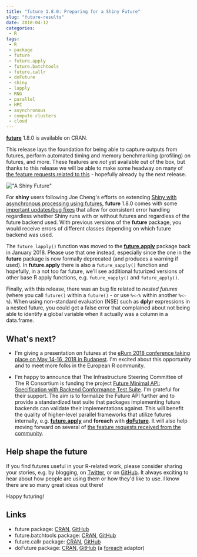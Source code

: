 ```yaml
---
title: "future 1.8.0: Preparing for a Shiny Future"
slug: "future-results"
date: 2018-04-12
categories:
 - R
tags:
 - R
 - package
 - future
 - future.apply
 - future.batchtools
 - future.callr
 - doFuture
 - shiny
 - lapply
 - RNG
 - parallel
 - HPC
 - asynchronous
 - compute clusters
 - cloud
---
```



**[future]** 1.8.0 is available on CRAN.

This release lays the foundation for being able to capture outputs from futures, perform automated timing and memory benchmarking (profiling) on futures, and more.  These features are _not_ yet available out of the box, but thanks to this release we will be able to make some headway on many of [the feature requests related to this](https://github.com/HenrikBengtsson/future/issues/172) - hopefully already by the next release.

!["A Shiny Future"](https://jottr-draft.netlify.com/post/retro-shiny-future-small.png)

For **shiny** users following Joe Cheng's efforts on extending [Shiny with asynchronous processing using futures](https://rstudio.github.io/promises/articles/shiny.html), **future** 1.8.0 comes with some [important updates/bug fixes](https://github.com/HenrikBengtsson/future/issues/200) that allow for consistent error handling regardless whether Shiny runs with or without futures and regardless of the future backend used.  With previous versions of the **future** package, you would receive errors of different classes depending on which future backend was used.

The `future_lapply()` function was moved to the **[future.apply]** package back in January 2018.  Please use that one instead, especially since the one in the **future** package is now formally deprecated (and produces a warning if used).  In **future.apply** there is also a `future_sapply()` function and hopefully, in a not too far future, we'll see additional futurized versions of other base R apply functions, e.g. `future_vapply()` and `future_apply()`.

Finally, with this release, there was an bug fix related to _nested futures_ (where you call `future()` within a `future()` - or use `%<-%` within another `%<-%`).  When using non-standard evaluation (NSE) such as **dplyr** expressions in a nested future, you could get a false error that complained about not being able to identify a global variable when it actually was a column in a data.frame.



## What's next?

* I'm giving a presentation on futures at the [eRum 2018 conference taking place on May 14-16, 2018 in Budapest](https://2018.erum.io/). I'm excited about this opportunity and to meet more folks in the European R community.

* I'm happy to announce that The Infrastructure Steering Committee of The R Consortium is funding the project [Future Minimal API: Specification with Backend Conformance Test Suite](https://www.r-consortium.org/projects/awarded-projects).  I'm grateful for their support.  The aim is to formalize the Future API further and to provide a standardized test suite that packages implementing future backends can validate their implementations against.  This will benefit the quality of higher-level parallel frameworks that utilize futures internally, e.g. **[future.apply]** and **foreach** with **[doFuture]**. It will also help moving forward on several of [the feature requests received from the community](https://github.com/HenrikBengtsson/future/issues/172).  


## Help shape the future

If you find futures useful in your R-related work, please consider sharing your stories, e.g. by blogging, on [Twitter], or on [GitHub]. It always exciting to hear about how people are using them or how they'd like to use. I know there are so many great ideas out there!

Happy futuring!


## Links
* future package: [CRAN](https://cran.r-project.org/package=future), [GitHub](https://github.com/HenrikBengtsson/future)
* future.batchtools package: [CRAN](https://cran.r-project.org/package=future.batchtools), [GitHub](https://github.com/HenrikBengtsson/future.batchtools)
* future.callr package: [CRAN](https://cran.r-project.org/package=future.callr), [GitHub](https://github.com/HenrikBengtsson/future.callr)
* doFuture package: [CRAN](https://cran.r-project.org/package=doFuture), [GitHub](https://github.com/HenrikBengtsson/doFuture) (a [foreach] adaptor)


[future]: https://cran.r-project.org/package=future
[future.apply]: https://cran.r-project.org/package=future.apply
[future.batchtools]: https://github.com/HenrikBengtsson/future.batchtools
[future.callr]: https://github.com/HenrikBengtsson/future.callr
[globals]: https://cran.r-project.org/package=globals
[batchtools]: https://cran.r-project.org/package=batchtools
[doFuture]: https://cran.r-project.org/package=doFuture
[foreach]: https://cran.r-project.org/package=foreach

[GitHub]: https://github.com/HenrikBengtsson/future
[Twitter]: https://twitter.com/henrikbengtsson
